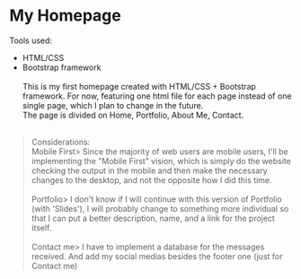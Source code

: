 # My Homepage

Tools used:
  - HTML/CSS
  - Bootstrap framework
<br><br>
This is my first homepage created with HTML/CSS + Bootstrap framework. For now, featuring one html file for each page instead of one single page, which I plan to change in the future.<br>
The page is divided on Home, Portfolio, About Me, Contact.
<br><br>
>Considerations: <br>
>Mobile First> Since the majority of web users are mobile users, I'll be implementing the "Mobile First" vision, which is simply do the website checking the output in the mobile and then make the necessary changes to the desktop, and not the opposite how I did this time.<br><br>
>Portfolio> I don't know if I will continue with this version of Portfolio (with 'Slides'), I will probably change to something more individual so that I can put a better description, name, and a link for the project itself.<br><br>
>Contact me> I have to implement a database for the messages received. And add my social medias besides the footer one (just for Contact me)
